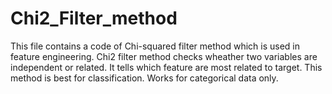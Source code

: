 # Chi2_Filter_method
This file contains a code of Chi-squared filter method which is used in feature engineering.
Chi2 filter method checks wheather two variables are independent or related.
It tells which feature are most related to target.
This method is best for classification.
Works for categorical data only.
